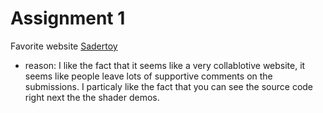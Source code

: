 # Assignment 1

Favorite website [Sadertoy](https://www.shadertoy.com/)
- reason: I like the fact that it seems like a very collablotive website, it seems like people leave lots of supportive comments on the submissions. I particaly like the fact that you can see the source code right next the the shader demos.